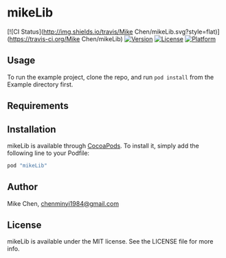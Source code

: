 # mikeLib

[![CI Status](http://img.shields.io/travis/Mike Chen/mikeLib.svg?style=flat)](https://travis-ci.org/Mike Chen/mikeLib)
[![Version](https://img.shields.io/cocoapods/v/mikeLib.svg?style=flat)](http://cocoapods.org/pods/mikeLib)
[![License](https://img.shields.io/cocoapods/l/mikeLib.svg?style=flat)](http://cocoapods.org/pods/mikeLib)
[![Platform](https://img.shields.io/cocoapods/p/mikeLib.svg?style=flat)](http://cocoapods.org/pods/mikeLib)

## Usage

To run the example project, clone the repo, and run `pod install` from the Example directory first.

## Requirements

## Installation

mikeLib is available through [CocoaPods](http://cocoapods.org). To install
it, simply add the following line to your Podfile:

```ruby
pod "mikeLib"
```

## Author

Mike Chen, chenminyi1984@gmail.com

## License

mikeLib is available under the MIT license. See the LICENSE file for more info.
